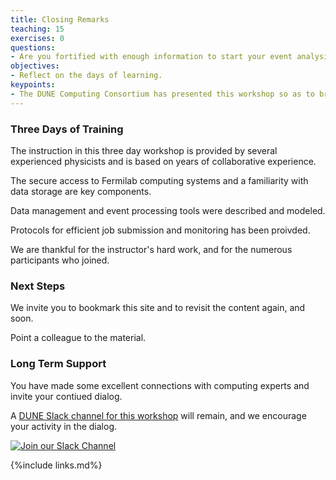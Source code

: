 ```yaml
---
title: Closing Remarks
teaching: 15
exercises: 0
questions:
- Are you fortified with enough information to start your event analysis?
objectives:
- Reflect on the days of learning.
keypoints:
- The DUNE Computing Consortium has presented this workshop so as to broaden the use of software tools used for analysis.
---
```


### Three Days of Training

The instruction in this three day workshop is provided by several experienced physicists and is based on years of collaborative experience. 

The secure access to Fermilab computing systems and a familiarity with data storage are key components.

Data management and event processing tools were described and modeled. 

Protocols for efficient job submission and monitoring has been proivded.

We are thankful for the instructor's hard work, and for the numerous participants who joined.

###  Next Steps

We invite you to bookmark this site and to revisit the content again, and soon.

Point a colleague to the material.

### Long Term Support

You have made some excellent connections with computing experts and invite your contiued dialog.

A [DUNE Slack channel for this workshop][dune-may2021-slack] will remain, and we encourage your activity in the dialog.

[![Join our Slack Channel](https://img.shields.io/badge/Join_Slack_Account-Computing_Tutorial_May2021-071159.svg)](https://join.slack.com/share/zt-q6y8w1ya-4U3kYPtxWhRR3Qd7wELQuQ)


[dune-may2021-slack]: https://join.slack.com/share/zt-q6y8w1ya-4U3kYPtxWhRR3Qd7wELQuQ

{%include links.md%} 
